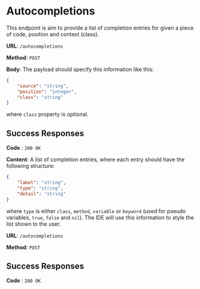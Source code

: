 # Autocompletions

This endpoint is aim to provide a list of completion entries for given a piece of code, position and context (class).

**URL**: `/autocompletions`

**Method**: `POST`

**Body**: The payload should specify this information like this:

```json
{
    "source": "string",
    "position": "integer",
    "class": "string"
}
```

where `class` property is optional.

## Success Responses

**Code** : `200 OK`

**Content**: A list of completion entries, where each entry should have the following structure:

```json
{
	"label": "string",
	"type": "string",
	"detail": "string"
}
```
where `type` is either `class`, `method`, `variable` or `keyword` (used for pseudo variables, `true`, `false` and `nil`).
The IDE will use this information to style the list shown to the user.

**URL**: `/autocompletions`

**Method**: `POST`

## Success Responses

**Code** : `200 OK`
